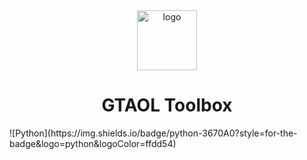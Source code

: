<div align="center">
    <img src="https://s2.loli.net/2023/08/28/2sJNZAxPIw7TtvL.png" alt="logo" width="96" />
</div>
<h1 align="center">GTAOL Toolbox</h1>
![Python](https://img.shields.io/badge/python-3670A0?style=for-the-badge&logo=python&logoColor=ffdd54)